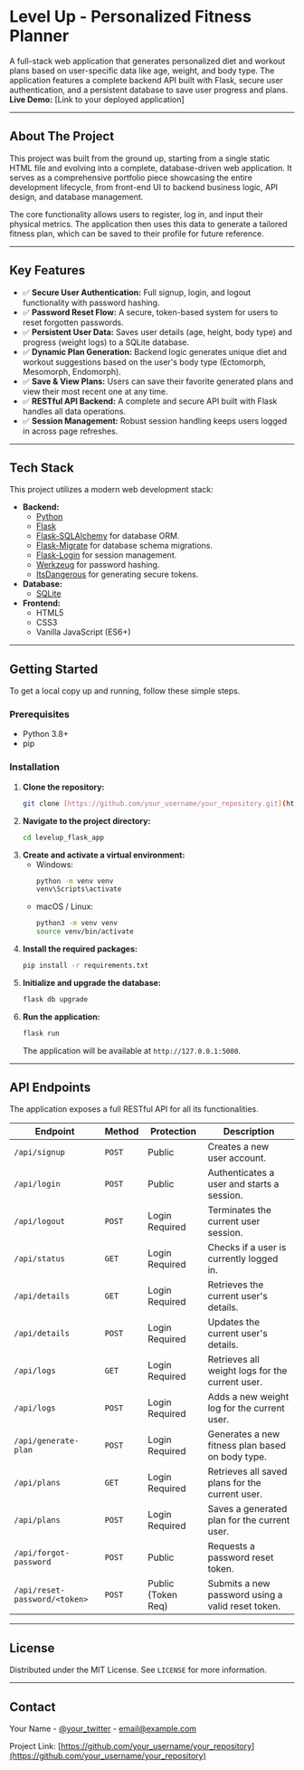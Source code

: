 # Level Up - Personalized Fitness Planner

A full-stack web application that generates personalized diet and workout plans based on user-specific data like age, weight, and body type. The application features a complete backend API built with Flask, secure user authentication, and a persistent database to save user progress and plans.
**Live Demo:** [Link to your deployed application]

---

## About The Project

This project was built from the ground up, starting from a single static HTML file and evolving into a complete, database-driven web application. It serves as a comprehensive portfolio piece showcasing the entire development lifecycle, from front-end UI to backend business logic, API design, and database management.

The core functionality allows users to register, log in, and input their physical metrics. The application then uses this data to generate a tailored fitness plan, which can be saved to their profile for future reference.

---

## Key Features

- ✅ **Secure User Authentication:** Full signup, login, and logout functionality with password hashing.
- ✅ **Password Reset Flow:** A secure, token-based system for users to reset forgotten passwords.
- ✅ **Persistent User Data:** Saves user details (age, height, body type) and progress (weight logs) to a SQLite database.
- ✅ **Dynamic Plan Generation:** Backend logic generates unique diet and workout suggestions based on the user's body type (Ectomorph, Mesomorph, Endomorph).
- ✅ **Save & View Plans:** Users can save their favorite generated plans and view their most recent one at any time.
- ✅ **RESTful API Backend:** A complete and secure API built with Flask handles all data operations.
- ✅ **Session Management:** Robust session handling keeps users logged in across page refreshes.

---

## Tech Stack

This project utilizes a modern web development stack:

- **Backend:**
  - [Python](https://www.python.org/)
  - [Flask](https://flask.palletsprojects.com/)
  - [Flask-SQLAlchemy](https://flask-sqlalchemy.palletsprojects.com/) for database ORM.
  - [Flask-Migrate](https://flask-migrate.readthedocs.io/) for database schema migrations.
  - [Flask-Login](https://flask-login.readthedocs.io/) for session management.
  - [Werkzeug](https://werkzeug.palletsprojects.com/) for password hashing.
  - [ItsDangerous](https://itsdangerous.palletsprojects.com/) for generating secure tokens.
- **Database:**
  - [SQLite](https://www.sqlite.org/index.html)
- **Frontend:**
  - HTML5
  - CSS3
  - Vanilla JavaScript (ES6+)

---

## Getting Started

To get a local copy up and running, follow these simple steps.

### Prerequisites

- Python 3.8+
- pip

### Installation

1.  **Clone the repository:**
    ```sh
    git clone [https://github.com/your_username/your_repository.git](https://github.com/your_username/your_repository.git)
    ```
2.  **Navigate to the project directory:**
    ```sh
    cd levelup_flask_app
    ```
3.  **Create and activate a virtual environment:**
    - Windows:
      ```sh
      python -m venv venv
      venv\Scripts\activate
      ```
    - macOS / Linux:
      ```sh
      python3 -m venv venv
      source venv/bin/activate
      ```
4.  **Install the required packages:**
    ```sh
    pip install -r requirements.txt
    ```
5.  **Initialize and upgrade the database:**
    ```sh
    flask db upgrade
    ```
6.  **Run the application:**
    ```sh
    flask run
    ```
    The application will be available at `http://127.0.0.1:5000`.

---

## API Endpoints

The application exposes a full RESTful API for all its functionalities.

| Endpoint                      | Method | Protection         | Description                                       |
| ----------------------------- | ------ | ------------------ | ------------------------------------------------- |
| `/api/signup`                 | `POST` | Public             | Creates a new user account.                       |
| `/api/login`                  | `POST` | Public             | Authenticates a user and starts a session.        |
| `/api/logout`                 | `POST` | Login Required     | Terminates the current user session.              |
| `/api/status`                 | `GET`  | Login Required     | Checks if a user is currently logged in.          |
| `/api/details`                | `GET`  | Login Required     | Retrieves the current user's details.             |
| `/api/details`                | `POST` | Login Required     | Updates the current user's details.               |
| `/api/logs`                   | `GET`  | Login Required     | Retrieves all weight logs for the current user.   |
| `/api/logs`                   | `POST` | Login Required     | Adds a new weight log for the current user.       |
| `/api/generate-plan`          | `POST` | Login Required     | Generates a new fitness plan based on body type.  |
| `/api/plans`                  | `GET`  | Login Required     | Retrieves all saved plans for the current user.   |
| `/api/plans`                  | `POST` | Login Required     | Saves a generated plan for the current user.      |
| `/api/forgot-password`        | `POST` | Public             | Requests a password reset token.                  |
| `/api/reset-password/<token>` | `POST` | Public (Token Req) | Submits a new password using a valid reset token. |

---

## License

Distributed under the MIT License. See `LICENSE` for more information.

---

## Contact

Your Name - [@your_twitter](https://twitter.com/your_twitter) - email@example.com

Project Link: [https://github.com/your_username/your_repository](https://github.com/your_username/your_repository)


